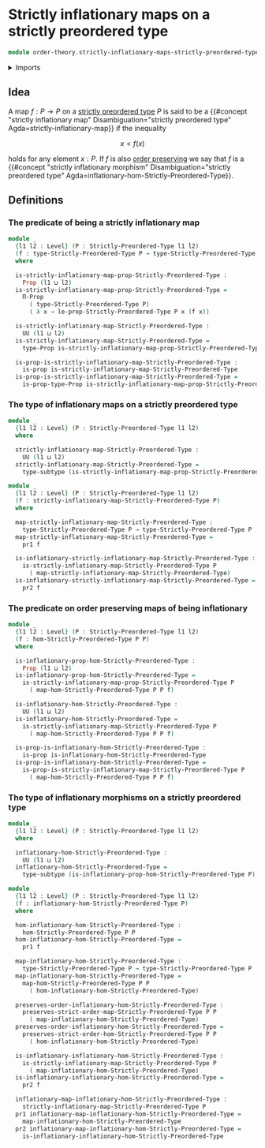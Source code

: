 # Strictly inflationary maps on a strictly preordered type

```agda
module order-theory.strictly-inflationary-maps-strictly-preordered-types where
```

<details><summary>Imports</summary>

```agda
open import foundation.dependent-pair-types
open import foundation.propositions
open import foundation.subtypes
open import foundation.universe-levels

open import order-theory.strict-order-preserving-maps
open import order-theory.strictly-preordered-types
```

</details>

## Idea

A map $f : P → P$ on a
[strictly preordered type](order-theory.strictly-preordered-types.md) $P$ is
said to be a
{{#concept "strictly inflationary map" Disambiguation="strictly preordered type" Agda=strictly-inflationary-map}}
if the inequality

$$
  x < f(x)
$$

holds for any element $x : P$. If $f$ is also
[order preserving](order-theory.strict-order-preserving-maps.md) we say that $f$
is a
{{#concept "strictly inflationary morphism" Disambiguation="strictly preordered type" Agda=inflationary-hom-Strictly-Preordered-Type}}.

## Definitions

### The predicate of being a strictly inflationary map

```agda
module _
  {l1 l2 : Level} (P : Strictly-Preordered-Type l1 l2)
  (f : type-Strictly-Preordered-Type P → type-Strictly-Preordered-Type P)
  where

  is-strictly-inflationary-map-prop-Strictly-Preordered-Type :
    Prop (l1 ⊔ l2)
  is-strictly-inflationary-map-prop-Strictly-Preordered-Type =
    Π-Prop
      ( type-Strictly-Preordered-Type P)
      ( λ x → le-prop-Strictly-Preordered-Type P x (f x))

  is-strictly-inflationary-map-Strictly-Preordered-Type :
    UU (l1 ⊔ l2)
  is-strictly-inflationary-map-Strictly-Preordered-Type =
    type-Prop is-strictly-inflationary-map-prop-Strictly-Preordered-Type

  is-prop-is-strictly-inflationary-map-Strictly-Preordered-Type :
    is-prop is-strictly-inflationary-map-Strictly-Preordered-Type
  is-prop-is-strictly-inflationary-map-Strictly-Preordered-Type =
    is-prop-type-Prop is-strictly-inflationary-map-prop-Strictly-Preordered-Type
```

### The type of inflationary maps on a strictly preordered type

```agda
module _
  {l1 l2 : Level} (P : Strictly-Preordered-Type l1 l2)
  where

  strictly-inflationary-map-Strictly-Preordered-Type :
    UU (l1 ⊔ l2)
  strictly-inflationary-map-Strictly-Preordered-Type =
    type-subtype (is-strictly-inflationary-map-prop-Strictly-Preordered-Type P)

module _
  {l1 l2 : Level} (P : Strictly-Preordered-Type l1 l2)
  (f : strictly-inflationary-map-Strictly-Preordered-Type P)
  where

  map-strictly-inflationary-map-Strictly-Preordered-Type :
    type-Strictly-Preordered-Type P → type-Strictly-Preordered-Type P
  map-strictly-inflationary-map-Strictly-Preordered-Type =
    pr1 f

  is-inflationary-strictly-inflationary-map-Strictly-Preordered-Type :
    is-strictly-inflationary-map-Strictly-Preordered-Type P
      ( map-strictly-inflationary-map-Strictly-Preordered-Type)
  is-inflationary-strictly-inflationary-map-Strictly-Preordered-Type =
    pr2 f
```

### The predicate on order preserving maps of being inflationary

```agda
module _
  {l1 l2 : Level} (P : Strictly-Preordered-Type l1 l2)
  (f : hom-Strictly-Preordered-Type P P)
  where

  is-inflationary-prop-hom-Strictly-Preordered-Type :
    Prop (l1 ⊔ l2)
  is-inflationary-prop-hom-Strictly-Preordered-Type =
    is-strictly-inflationary-map-prop-Strictly-Preordered-Type P
      ( map-hom-Strictly-Preordered-Type P P f)

  is-inflationary-hom-Strictly-Preordered-Type :
    UU (l1 ⊔ l2)
  is-inflationary-hom-Strictly-Preordered-Type =
    is-strictly-inflationary-map-Strictly-Preordered-Type P
      ( map-hom-Strictly-Preordered-Type P P f)

  is-prop-is-inflationary-hom-Strictly-Preordered-Type :
    is-prop is-inflationary-hom-Strictly-Preordered-Type
  is-prop-is-inflationary-hom-Strictly-Preordered-Type =
    is-prop-is-strictly-inflationary-map-Strictly-Preordered-Type P
      ( map-hom-Strictly-Preordered-Type P P f)
```

### The type of inflationary morphisms on a strictly preordered type

```agda
module _
  {l1 l2 : Level} (P : Strictly-Preordered-Type l1 l2)
  where

  inflationary-hom-Strictly-Preordered-Type :
    UU (l1 ⊔ l2)
  inflationary-hom-Strictly-Preordered-Type =
    type-subtype (is-inflationary-prop-hom-Strictly-Preordered-Type P)

module _
  {l1 l2 : Level} (P : Strictly-Preordered-Type l1 l2)
  (f : inflationary-hom-Strictly-Preordered-Type P)
  where

  hom-inflationary-hom-Strictly-Preordered-Type :
    hom-Strictly-Preordered-Type P P
  hom-inflationary-hom-Strictly-Preordered-Type =
    pr1 f

  map-inflationary-hom-Strictly-Preordered-Type :
    type-Strictly-Preordered-Type P → type-Strictly-Preordered-Type P
  map-inflationary-hom-Strictly-Preordered-Type =
    map-hom-Strictly-Preordered-Type P P
      ( hom-inflationary-hom-Strictly-Preordered-Type)

  preserves-order-inflationary-hom-Strictly-Preordered-Type :
    preserves-strict-order-map-Strictly-Preordered-Type P P
      ( map-inflationary-hom-Strictly-Preordered-Type)
  preserves-order-inflationary-hom-Strictly-Preordered-Type =
    preserves-strict-order-hom-Strictly-Preordered-Type P P
      ( hom-inflationary-hom-Strictly-Preordered-Type)

  is-inflationary-inflationary-hom-Strictly-Preordered-Type :
    is-strictly-inflationary-map-Strictly-Preordered-Type P
      ( map-inflationary-hom-Strictly-Preordered-Type)
  is-inflationary-inflationary-hom-Strictly-Preordered-Type =
    pr2 f

  inflationary-map-inflationary-hom-Strictly-Preordered-Type :
    strictly-inflationary-map-Strictly-Preordered-Type P
  pr1 inflationary-map-inflationary-hom-Strictly-Preordered-Type =
    map-inflationary-hom-Strictly-Preordered-Type
  pr2 inflationary-map-inflationary-hom-Strictly-Preordered-Type =
    is-inflationary-inflationary-hom-Strictly-Preordered-Type
```
